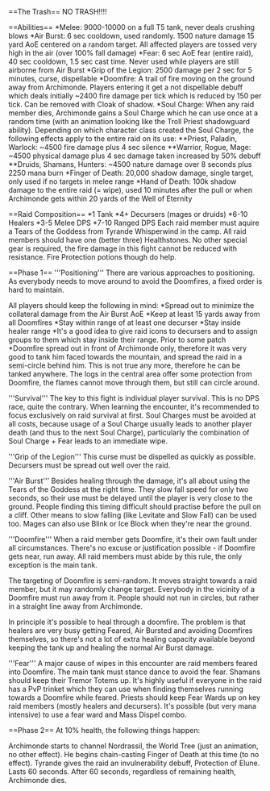==The Trash==
NO TRASH!!!!

==Abilities==
*Melee: 9000-10000 on a full T5 tank, never deals crushing blows 
*Air Burst: 6 sec cooldown, used randomly. 1500 nature damage 15 yard AoE centered on a random target. All affected players are tossed very high in the air (over 100% fall damage) 
*Fear: 6 sec AoE fear (entire raid), 40 sec cooldown, 1.5 sec cast time. Never used while players are still airborne from Air Burst 
*Grip of the Legion: 2500 damage per 2 sec for 5 minutes, curse, dispellable 
*Doomfire: A trail of fire moving on the ground away from Archimonde. Players entering it get a not dispellable debuff which deals initially ~2400 fire damage per tick which is reduced by 150 per tick. Can be removed with Cloak of shadow. 
*Soul Charge: When any raid member dies, Archimonde gains a Soul Charge which he can use once at a random time (with an animation looking like the Troll Priest shadowguard ability). Depending on which character class created the Soul Charge, the following effects apply to the entire raid on its use: 
**Priest, Paladin, Warlock: ~4500 fire damage plus 4 sec silence 
**Warrior, Rogue, Mage: ~4500 physical damage plus 4 sec damage taken increased by 50% debuff 
**Druids, Shamans, Hunters: ~4500 nature damage over 8 seconds plus 2250 mana burn 
*Finger of Death: 20,000 shadow damage, single target, only used if no targets in melee range 
*Hand of Death: 100k shadow damage to the entire raid (= wipe), used 10 minutes after the pull or when Archimonde gets within 20 yards of the Well of Eternity 

==Raid Composition==
*1 Tank 
*4+ Decursers (mages or druids) 
*6-10 Healers 
*3-5 Melee DPS 
*7-10 Ranged DPS 
Each raid member must aquire a Tears of the Goddess from Tyrande Whisperwind in the camp. All raid members should have one (better three) Healthstones. No other special gear is required, the fire damage in this fight cannot be reduced with resistance. Fire Protection potions though do help. 

==Phase 1==
'''Positioning'''
There are various approaches to positioning. As everybody needs to move around to avoid the Doomfires, a fixed order is hard to maintain. 

All players should keep the following in mind: 
*Spread out to minimize the collateral damage from the Air Burst AoE 
*Keep at least 15 yards away from all Doomfires 
*Stay within range of at least one decurser 
*Stay inside healer range 
*It's a good idea to give raid icons to decursers and to assign groups to them which stay inside their range. Prior to some patch *Doomfire spread out in front of Archimonde only, therefore it was very good to tank him faced towards the mountain, and spread the raid in a semi-circle behind him. This is not true any more, therefore he can be tanked anywhere. The logs in the central area offer some protection from Doomfire, the flames cannot move through them, but still can circle around. 

'''Survival'''
The key to this fight is individual player survival. This is no DPS race, quite the contrary. When learning the encounter, it's recommended to focus exclusively on raid survival at first. Soul Charges must be avoided at all costs, because usage of a Soul Charge usually leads to another player death (and thus to the next Soul Charge), particularly the combination of Soul Charge + Fear leads to an immediate wipe. 

'''Grip of the Legion''' 
This curse must be dispelled as quickly as possible. Decursers must be spread out well over the raid. 

'''Air Burst''' 
Besides healing through the damage, it's all about using the Tears of the Goddess at the right time. They slow fall speed for only two seconds, so their use must be delayed until the player is very close to the ground. People finding this timing difficult should practise before the pull on a cliff. Other means to slow falling (like Levitate and Slow Fall) can be used too. Mages can also use Blink or Ice Block when they're near the ground. 

'''Doomfire''' 
When a raid member gets Doomfire, it's their own fault under all circumstances. There's no excuse or justification possible - if Doomfire gets near, run away. All raid members must abide by this rule, the only exception is the main tank. 

The targeting of Doomfire is semi-random. It moves straight towards a raid member, but it may randomly change target. Everybody in the vicinity of a Doomfire must run away from it. People should not run in circles, but rather in a straight line away from Archimonde. 

In principle it's possible to heal through a doomfire. The problem is that healers are very busy getting Feared, Air Bursted and avoiding Doomfires themselves, so there's not a lot of extra healing capacity available beyond keeping the tank up and healing the normal Air Burst damage. 

'''Fear''' 
A major cause of wipes in this encounter are raid members feared into Doomfire. The main tank must stance dance to avoid the fear. Shamans should keep their Tremor Totems up. It's highly useful if everyone in the raid has a PvP trinket which they can use when finding themselves running towards a Doomfire while feared. Priests should keep Fear Wards up on key raid members (mostly healers and decursers). It's possible (but very mana intensive) to use a fear ward and Mass Dispel combo. 

==Phase 2==
At 10% health, the following things happen: 

Archimonde starts to channel Nordrassil, the World Tree (just an animation, no other effect). He begins chain-casting Finger of Death at this time (to no effect). 
Tyrande gives the raid an invulnerability debuff, Protection of Elune. Lasts 60 seconds. 
After 60 seconds, regardless of remaining health, Archimonde dies.